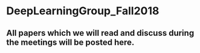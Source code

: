 # DeepLearningGroup_Fall2018
<H2>All papers which we will read and discuss during the meetings will be posted here.</H2>
